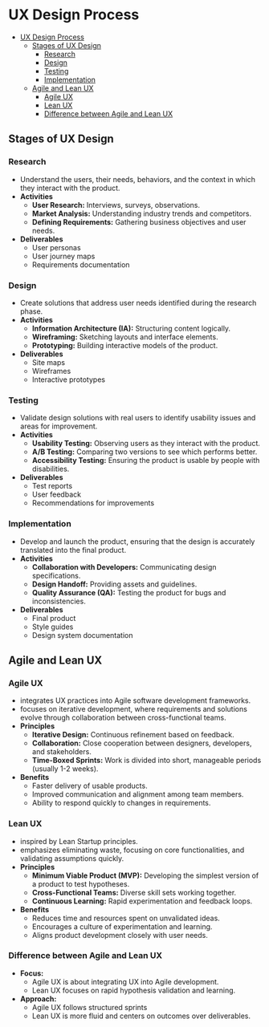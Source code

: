 # UX Design Process

- [UX Design Process](#ux-design-process)
  - [Stages of UX Design](#stages-of-ux-design)
    - [Research](#research)
    - [Design](#design)
    - [Testing](#testing)
    - [Implementation](#implementation)
  - [Agile and Lean UX](#agile-and-lean-ux)
    - [Agile UX](#agile-ux)
    - [Lean UX](#lean-ux)
    - [Difference between Agile and Lean UX](#difference-between-agile-and-lean-ux)

## Stages of UX Design
### Research
- Understand the users, their needs, behaviors, and the context in which they interact with the product.
- **Activities**
  - **User Research:** Interviews, surveys, observations.
  - **Market Analysis:** Understanding industry trends and competitors.
  - **Defining Requirements:** Gathering business objectives and user needs.
- **Deliverables**
  - User personas
  - User journey maps
  - Requirements documentation
### Design
- Create solutions that address user needs identified during the research phase.
- **Activities**
  - **Information Architecture (IA):** Structuring content logically.
  - **Wireframing:** Sketching layouts and interface elements.
  - **Prototyping:** Building interactive models of the product.
- **Deliverables**
  - Site maps
  - Wireframes
  - Interactive prototypes
### Testing
- Validate design solutions with real users to identify usability issues and areas for improvement.
- **Activities**
  - **Usability Testing:** Observing users as they interact with the product.
  - **A/B Testing:** Comparing two versions to see which performs better.
  - **Accessibility Testing:** Ensuring the product is usable by people with disabilities.
- **Deliverables**
  - Test reports
  - User feedback
  - Recommendations for improvements
### Implementation
- Develop and launch the product, ensuring that the design is accurately translated into the final product.
- **Activities**
  - **Collaboration with Developers:** Communicating design specifications.
  - **Design Handoff:** Providing assets and guidelines.
  - **Quality Assurance (QA):** Testing the product for bugs and inconsistencies.
- **Deliverables**
  - Final product
  - Style guides
  - Design system documentation

## Agile and Lean UX
### Agile UX
- integrates UX practices into Agile software development frameworks.
- focuses on iterative development, where requirements and solutions evolve through collaboration between cross-functional teams.
- **Principles**
  - **Iterative Design:** Continuous refinement based on feedback.
  - **Collaboration:** Close cooperation between designers, developers, and stakeholders.
  - **Time-Boxed Sprints:** Work is divided into short, manageable periods (usually 1-2 weeks).
- **Benefits**
  - Faster delivery of usable products.
  - Improved communication and alignment among team members.
  - Ability to respond quickly to changes in requirements.
### Lean UX
- inspired by Lean Startup principles.
- emphasizes eliminating waste, focusing on core functionalities, and validating assumptions quickly.
- **Principles**
  - **Minimum Viable Product (MVP):** Developing the simplest version of a product to test hypotheses.
  - **Cross-Functional Teams:** Diverse skill sets working together.
  - **Continuous Learning:** Rapid experimentation and feedback loops.
- **Benefits**
  - Reduces time and resources spent on unvalidated ideas.
  - Encourages a culture of experimentation and learning.
  - Aligns product development closely with user needs.
### Difference between Agile and Lean UX
- **Focus:** 
  - Agile UX is about integrating UX into Agile development.
  - Lean UX focuses on rapid hypothesis validation and learning.
- **Approach:** 
  - Agile UX follows structured sprints
  - Lean UX is more fluid and centers on outcomes over deliverables.
